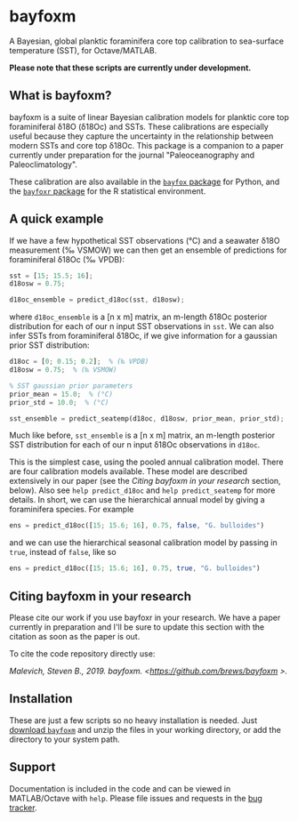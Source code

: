 # bayfoxm

A Bayesian, global planktic foraminifera core top calibration to sea-surface temperature (SST), for Octave/MATLAB.

**Please note that these scripts are currently under development.**


## What is bayfoxm?

bayfoxm is a suite of linear Bayesian calibration models for planktic core top foraminiferal δ18O (δ18Oc) and SSTs. These calibrations are especially useful because they capture the uncertainty in the relationship between modern SSTs and core top δ18Oc. This package is a companion to a paper currently under preparation for the journal "Paleoceanography and Paleoclimatology".

These calibration are also available in the [`bayfox` package](https://github.com/brews/bayfox) for Python, and the [`bayfoxr` package](https://github.com/brews/bayfoxr) for the R statistical environment.

## A quick example

If we have a few hypothetical SST observations (°C) and a seawater δ18O measurement (‰ VSMOW) we can then get an ensemble of predictions for foraminiferal δ18Oc (‰ VPDB):

```octave
sst = [15; 15.5; 16];
d18osw = 0.75;

d18oc_ensemble = predict_d18oc(sst, d18osw);
```

where `d18oc_ensemble` is a [n x m] matrix, an m-length δ18Oc posterior distribution 
for each of our n input SST observations in `sst`. We can also infer SSTs from foraminiferal δ18Oc, if we give information for a gaussian prior SST distribution:

```octave
d18oc = [0; 0.15; 0.2];  % (‰ VPDB)
d18osw = 0.75;  % (‰ VSMOW)

% SST gaussian prior parameters
prior_mean = 15.0;  % (°C)
prior_std = 10.0;  % (°C)

sst_ensemble = predict_seatemp(d18oc, d18osw, prior_mean, prior_std);
```

Much like before, `sst_ensemble` is a [n x m] matrix, an m-length posterior SST distribution for each of our n input δ18Oc observations in `d18oc`.

This is the simplest case, using the pooled annual calibration model. There are four calibration models available. These model are described extensively in our paper (see the *Citing bayfoxm in your research* section, below). Also see `help predict_d18oc` and `help predict_seatemp` for more details. In short, we can use the hierarchical annual model by giving a foraminifera species. For example

```octave
ens = predict_d18oc([15; 15.6; 16], 0.75, false, "G. bulloides")
```

and we can use the hierarchical seasonal calibration model by passing in `true`, instead of `false`, like so

```octave
ens = predict_d18oc([15; 15.6; 16], 0.75, true, "G. bulloides")
```

## Citing bayfoxm in your research

Please cite our work if you use bayfoxr in your research. We have a paper currently in preparation and I'll be sure to update this section with the citation as soon as the paper is out.

To cite the code repository directly use:

*Malevich, Steven B., 2019. bayfoxm. \<https://github.com/brews/bayfoxm \>.*

## Installation

These are just a few scripts so no heavy installation is needed. Just [download `bayfoxm`](https://github.com/brews/bayfox/archive/master.zip) and unzip the files in your working directory, or add the directory to your system path.

## Support

Documentation is included in the code and can be viewed in MATLAB/Octave with `help`. Please file issues and requests in the [bug tracker](https://github.com/brews/bayfoxm/issues).
